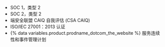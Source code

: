 - SOC 1，类型 2
- SOC 2，类型 2
- 端安全联盟 CAIQ 自我评估 (CSA CAIQ)
- ISO/IEC 27001：2013 认证
- {% data variables.product.prodname_dotcom_the_website %} 服务连续性和事件管理计划
